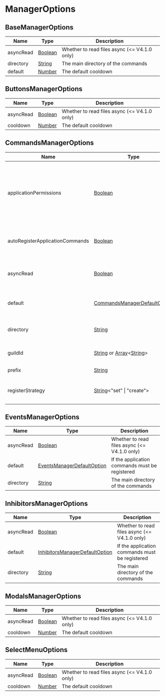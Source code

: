 # ManagerOptions

## BaseManagerOptions

| Name      | Type                                                                                          | Description                                  |
| --------- | --------------------------------------------------------------------------------------------- | -------------------------------------------- |
| asyncRead | [Boolean](https://developer.mozilla.org/docs/Web/JavaScript/Reference/Global_Objects/Boolean) | Whether to read files async (<= V4.1.0 only) |
| directory | [String](https://developer.mozilla.org/docs/Web/JavaScript/Reference/Global_Objects/String)   | The main directory of the commands           |
| default   | [Number](https://developer.mozilla.org/docs/Web/JavaScript/Reference/Global_Objects/Number)   | The default cooldown                         |

## ButtonsManagerOptions

| Name      | Type                                                                                          | Description                                  |
| --------- | --------------------------------------------------------------------------------------------- | -------------------------------------------- |
| asyncRead | [Boolean](https://developer.mozilla.org/docs/Web/JavaScript/Reference/Global_Objects/Boolean) | Whether to read files async (<= V4.1.0 only) |
| cooldown  | [Number](https://developer.mozilla.org/docs/Web/JavaScript/Reference/Global_Objects/Number)   | The default cooldown                         |

## CommandsManagerOptions

| Name                            | Type                                                                                                                                                                                                                                                                                  | Description                                                                             |
| ------------------------------- | ------------------------------------------------------------------------------------------------------------------------------------------------------------------------------------------------------------------------------------------------------------------------------------- | --------------------------------------------------------------------------------------- |
| applicationPermissions          | [Boolean](https://developer.mozilla.org/docs/Web/JavaScript/Reference/Global_Objects/Boolean)                                                                                                                                                                                         | If the permissions for app commands must be required (only available if guildId is set) |
| autoRegisterApplicationCommands | [Boolean](https://developer.mozilla.org/docs/Web/JavaScript/Reference/Global_Objects/Boolean)                                                                                                                                                                                         | If the application commands must be registered                                          |
| asyncRead                       | [Boolean](https://developer.mozilla.org/docs/Web/JavaScript/Reference/Global_Objects/Boolean)                                                                                                                                                                                         | Whether to read files async (<= V4.1.0 only)                                            |
| default                         | [CommandsManagerDefaultOption](./ManagersDefaultOptions.md#commandsmanagerdefaultoptions)                                                                                                                                                                                             | The main directory of the commands                                                      |
| directory                       | [String](https://developer.mozilla.org/docs/Web/JavaScript/Reference/Global_Objects/String)                                                                                                                                                                                           | The main directory of the commands                                                      |
| guildId                         | [String](https://developer.mozilla.org/docs/Web/JavaScript/Reference/Global_Objects/String) or [Array](https://developer.mozilla.org/docs/Web/JavaScript/Reference/Global_Objects/Array)<[String](https://developer.mozilla.org/docs/Web/JavaScript/Reference/Global_Objects/String)> | The guild to register commands                                                          |
| prefix                          | [String](https://developer.mozilla.org/docs/Web/JavaScript/Reference/Global_Objects/String)                                                                                                                                                                                           | The prefix for the bot                                                                  |
| registerStrategy                | [String](https://developer.mozilla.org/docs/Web/JavaScript/Reference/Global_Objects/String)<"set" \| "create">                                                                                                                                                                        | The strategy to register commands                                                       |

## EventsManagerOptions

| Name      | Type                                                                                          | Description                                    |
| --------- | --------------------------------------------------------------------------------------------- | ---------------------------------------------- |
| asyncRead | [Boolean](https://developer.mozilla.org/docs/Web/JavaScript/Reference/Global_Objects/Boolean) | Whether to read files async (<= V4.1.0 only)   |
| default   | [EventsManagerDefaultOption](./ManagersDefaultOptions.md#eventsmanagerdefaultoptions)         | If the application commands must be registered |
| directory | [String](https://developer.mozilla.org/docs/Web/JavaScript/Reference/Global_Objects/String)   | The main directory of the commands             |

## InhibitorsManagerOptions

| Name      | Type                                                                                          | Description                                    |
| --------- | --------------------------------------------------------------------------------------------- | ---------------------------------------------- |
| asyncRead | [Boolean](https://developer.mozilla.org/docs/Web/JavaScript/Reference/Global_Objects/Boolean) | Whether to read files async (<= V4.1.0 only)   |
| default   | [InhibitorsManagerDefaultOption](./ManagersDefaultOptions.md#inhibitorsmanagerdefaultoptions) | If the application commands must be registered |
| directory | [String](https://developer.mozilla.org/docs/Web/JavaScript/Reference/Global_Objects/String)   | The main directory of the commands             |

## ModalsManagerOptions

| Name      | Type                                                                                          | Description                                  |
| --------- | --------------------------------------------------------------------------------------------- | -------------------------------------------- |
| asyncRead | [Boolean](https://developer.mozilla.org/docs/Web/JavaScript/Reference/Global_Objects/Boolean) | Whether to read files async (<= V4.1.0 only) |
| cooldown  | [Number](https://developer.mozilla.org/docs/Web/JavaScript/Reference/Global_Objects/Number)   | The default cooldown                         |

## SelectMenuOptions

| Name      | Type                                                                                          | Description                                  |
| --------- | --------------------------------------------------------------------------------------------- | -------------------------------------------- |
| asyncRead | [Boolean](https://developer.mozilla.org/docs/Web/JavaScript/Reference/Global_Objects/Boolean) | Whether to read files async (<= V4.1.0 only) |
| cooldown  | [Number](https://developer.mozilla.org/docs/Web/JavaScript/Reference/Global_Objects/Number)   | The default cooldown                         |
